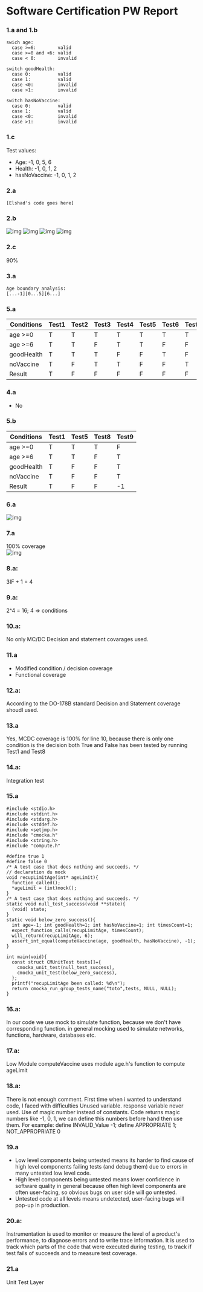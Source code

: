# Software Certification PW Report

### 1.a and 1.b
```
swich age:
  case >=6:        valid
  case >=0 and <6: valid
  case < 0:        invalid

switch goodHealth:
  case 0:          valid
  case 1:          valid
  case <0:         invalid
  case >1:         invalid

switch hasNoVaccine:
  case 0:          valid
  case 1:          valid
  case <0:         invalid
  case >1:         invalid
```

### 1.c
Test values:
- Age: -1, 0, 5, 6
- Health: -1, 0, 1, 2
- hasNoVaccine: -1, 0, 1, 2

### 2.a
```[Elshad's code goes here]```

### 2.b
![img](./IMG/Untitled.jpg)
![img](./IMG/Untitled1.jpg)
![img](./IMG/Untitled3.jpg)
![img](./IMG/Untitled4.jpg)

### 2.c
90%

### 3.a
```
Age boundary analysis:
[...-1][0...5][6...]
```

### 5.a
| Conditions  |  Test1  |  Test2  |  Test3  |  Test4  |  Test5  |  Test6  |  Test7  |  Test8  |  Test9  |  Test10 |  Test11 |  Test12 |  Test13 |  Test14 |  Test15 |  Test16 |
|------------ |---------|---------|---------|---------|---------|---------|---------|---------|---------|---------|---------|---------|---------|---------|---------|---------|
| age >=0     |    T    |    T    |    T    |    T    |    T    |    T    |    T    |    T    |    F    |    F    |    F    |    F    |    F    |    F    |    F    |    F    |
| age >=6     |    T    |    T    |    F    |    T    |    T    |    F    |    F    |    F    |    T    |    T    |    F    |    T    |    T    |    F    |    F    |    F    |
| goodHealth  |    T    |    T    |    T    |    F    |    F    |    T    |    F    |    F    |    T    |    T    |    T    |    F    |    F    |    T    |    F    |    F    |
| noVaccine   |    T    |    F    |    T    |    T    |    F    |    F    |    T    |    F    |    T    |    F    |    T    |    T    |    F    |    F    |    T    |    F    |
| Result      |    T    |    F    |    F    |    F    |    F    |    F    |    F    |    F    |   -1    |   -1    |   -1    |   -1    |   -1    |   -1    |   -1    |   -1    |

### 4.a 
- No

### 5.b
| Conditions  |  Test1  |  Test5  |  Test8  |  Test9  |
|------------ |---------|---------|---------|---------|
| age >=0     |    T    |    T    |    T    |    F    |
| age >=6     |    T    |    T    |    F    |    T    |
| goodHealth  |    T    |    F    |    F    |    T    |
| noVaccine   |    T    |    F    |    F    |    T    |
| Result      |    T    |    F    |    F    |   -1    |

### 6.a
![img](./IMG/unt6.jpeg)

### 7.a
100% coverage<br>
![img](./IMG/unt5.jpeg)


### 8.a:
3IF + 1 = 4

### 9.a:
2^4 = 16;
4 => conditions

### 10.a:
No only MC/DC Decision and statement covarages used.

### 11.a
- Modified condition / decision coverage
- Functional coverage

### 12.a:
According to the DO-178B standard Decision and Statement coverage shoudl used.

### 13.a
Yes, MCDC coverage is 100% for line 10, because there is only one condition is the decision both True and False has been tested by running Test1 and Test8

### 14.a:
Integration test

### 15.a
```
#include <stdio.h>
#include <stdint.h>
#include <stdarg.h>
#include <stddef.h>
#include <setjmp.h>
#include "cmocka.h"
#include <string.h>
#include "compute.h"

#define true 1
#define false 0
/* A test case that does nothing and succeeds. */
// declaration du mock
void recupLimitAge(int* ageLimit){
  function_called();
  *ageLimit = (int)mock();
}
/* A test case that does nothing and succeeds. */
static void null_test_success(void **state){
  (void) state;
}
static void below_zero_success(){
  int age=-1; int goodHealth=1; int hasNoVaccine=1; int timesCount=1;
  expect_function_calls(recupLimitAge, timesCount);
  will_return(recupLimitAge, 6);
  assert_int_equal(computeVaccine(age, goodHealth, hasNoVaccine), -1);
}

int main(void){
  const struct CMUnitTest tests[]={
    cmocka_unit_test(null_test_success),
    cmocka_unit_test(below_zero_success),
  };
  printf("recupLimitAge been called: %d\n");
  return cmocka_run_group_tests_name("toto",tests, NULL, NULL);
}
```

### 16.a:
In our code we use mock to simulate function, because we don't have corresponding function.
in general mocking used to simulate networks, functions, hardware, databases etc.

### 17.a:
Low Module computeVaccine uses module age.h's function to compute ageLimit

### 18.a:
There is not enough comment. First time when i wanted to understand code, I faced with difficulties
Unused variable. response variable never used.
Use of magic number instead of constants. Code returns magic numbers like -1, 0, 1, we can define this numbers before hand then use them. For example: define INVALID_Value -1; define APPROPRIATE 1; NOT_APPROPRIATE 0

### 19.a
- Low level components being untested means its harder to find cause of high level components failing tests (and debug them) due to errors in many untested low level code.
- High level components being untested means lower confidence in software quality in general because often high level components are often user-facing, so obvious bugs on user side will go untested.
- Untested code at all levels means undetected, user-facing bugs will pop-up in production.

### 20.a:
Instrumentation is used to monitor or measure the level of a product's performance, to diagnose errors and to write trace information. It is used to track which parts of the code that were executed during testing, to track if test fails of succeeds and to measure test coverage.

### 21.a
Unit Test Layer
